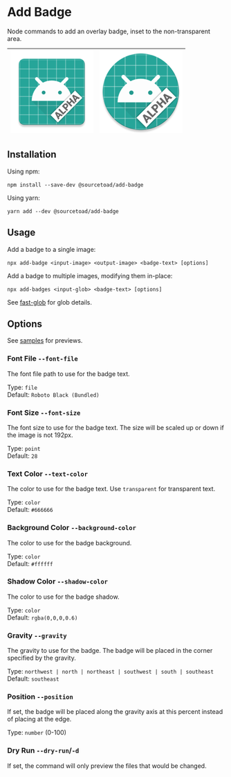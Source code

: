 # Add Badge

Node commands to add an overlay badge, inset to the non-transparent area.

| ![](https://github.com/sourcetoad/add-badge/raw/master/samples/output/ic_launcher-xxxhdpi.png) | ![](https://github.com/sourcetoad/add-badge/raw/master/samples/output/ic_launcher_round-xxxhdpi.png) |
|------------------------------------------------------------------------------------------------|------------------------------------------------------------------------------------------------------|

## Installation

Using npm:

```shell
npm install --save-dev @sourcetoad/add-badge
```

Using yarn:

```shell
yarn add --dev @sourcetoad/add-badge
```

## Usage

Add a badge to a single image:

```shell
npx add-badge <input-image> <output-image> <badge-text> [options]
```

Add a badge to multiple images, modifying them in-place:

```shell
npx add-badges <input-glob> <badge-text> [options]
```

See [fast-glob](https://github.com/mrmlnc/fast-glob) for glob details.

## Options

See [samples](https://github.com/sourcetoad/add-badge/blob/master/SAMPLES.md) for previews.

### Font File `--font-file`

The font file path to use for the badge text.

Type: `file`  
Default: `Roboto Black (Bundled)`

### Font Size `--font-size`

The font size to use for the badge text. The size will be scaled up or down if the image is not 192px.

Type: `point`  
Default: `28`

### Text Color `--text-color`

The color to use for the badge text. Use `transparent` for transparent text.

Type: `color`  
Default: `#666666`

### Background Color `--background-color`

The color to use for the badge background.

Type: `color`  
Default: `#ffffff`

### Shadow Color `--shadow-color`

The color to use for the badge shadow.

Type: `color`  
Default: `rgba(0,0,0,0.6)`

### Gravity `--gravity`

The gravity to use for the badge. The badge will be placed in the corner specified by the gravity.

Type: `northwest | north | northeast | southwest | south | southeast`  
Default: `southeast`

### Position `--position`

If set, the badge will be placed along the gravity axis at this percent instead of placing at the edge.

Type: `number` (0-100)

### Dry Run `--dry-run`/`-d`

If set, the command will only preview the files that would be changed.

